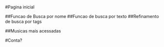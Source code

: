 #Pagina inicial

##Funcao de Busca por nome
##Funcao de busca por texto
##Refinamento de busca por tags

##Musicas mais acessadas

#Conta?
